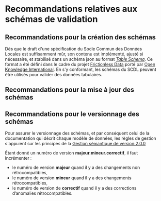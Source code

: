 # Recommandations relatives aux schémas de validation

## Recommandations pour la création des schémas

Dès que le draft d'une spécification du Socle Commun des Données Locales est suffisamment mûr, son contenu est implémenté, ajusté si nécessaire, et stabilisé dans un schéma json au format [_Table Schema_](https://frictionlessdata.io/specs/table-schema/). Ce format a été défini dans le cadre du projet [Frictionless Data](https://frictionlessdata.io/) porté par [Open Knowledge International](https://okfn.org/). En s'y conformant, les schémas du SCDL peuvent être utilisés pour valider des données tabulaires.

## Recommandations pour la mise à jour des schémas



## Recommandations pour le versionnage des schémas

Pour assurer le versionnage des schémas, et par conséquent celui de la documentation qui décrit chaque modèle de données, les règles de gestion s'appuient sur les principes de la [Gestion sémantique de version 2.0.0](https://semver.org/lang/fr/)

Étant donné un numéro de version **majeur.mineur.correctif**, il faut incrémenter :

* le numéro de version **majeur** quand il y a des changements non rétrocompatibles,
* le numéro de version **mineur** quand il y a des changements rétrocompatibles,
* le numéro de version de **correctif** quand il y a des corrections d’anomalies rétrocompatibles.

